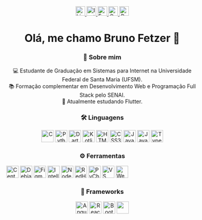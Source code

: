 <!--   Links sociais e botões     -->
<div align="center">
  <a href="https://www.linkedin.com/in/brunofcrosa" target="_blank" rel="noopener noreferrer">
    <img src="https://img.shields.io/static/v1?message=LinkedIn&logo=linkedin&label=&color=0077B5&logoColor=white&labelColor=&style=for-the-badge" height="25" alt="LinkedIn" />
  </a>
  <a href="http://instagram.com/brunofcrosa" target="_blank" rel="noopener noreferrer">
    <img src="https://img.shields.io/static/v1?message=Instagram&logo=instagram&label=&color=E4405F&logoColor=white&labelColor=&style=for-the-badge" height="25" alt="Instagram" />
  </a>
  <a href="mailto:brunofcrosa@hotmail.com" target="_blank" rel="noopener noreferrer">
    <img src="https://img.shields.io/static/v1?message=Email&logo=gmail&label=&color=D14836&logoColor=white&labelColor=&style=for-the-badge" height="25" alt="Email" />
  </a>
  <a href="https://curriculo-azure.vercel.app/" target="_blank" rel="noopener noreferrer">
    <img src="https://img.shields.io/static/v1?message=Curr%C3%ADculo&logo=document&label=&color=0078D4&logoColor=white&labelColor=&style=for-the-badge" height="25" alt="Currículo" />
  </a>
  <a href="https://portfolio-brunofcrosas-projects.vercel.app/" target="_blank" rel="noopener noreferrer">
    <img src="https://img.shields.io/static/v1?message=Portf%C3%B3lio&logo=codepen&label=&color=28A745&logoColor=white&labelColor=&style=for-the-badge" height="25" alt="Portfólio" />
  </a>
</div>

<!-- Saudação  -->
<h1 align="center">Olá, me chamo Bruno Fetzer 👋</h1>

<!-- Sobre -->
<h3 align="center">💬 Sobre mim</h3>

<p align="center">
  💻 Estudante de Graduação em Sistemas para Internet na Universidade Federal de Santa Maria (UFSM).<br>
  📚 Formação complementar em Desenvolvimento Web e Programação Full Stack pelo SENAI.<br>
  🚀 Atualmente estudando Flutter.
</p>

<!-- Idiomas -->
<h3 align="center">🛠 Linguagens</h3>

<div align="center">
  <img src="https://cdn.jsdelivr.net/gh/devicons/devicon/icons/c/c-original.svg" style="height: 32px; width: 32px;" alt="C" />
  <img src="https://cdn.jsdelivr.net/gh/devicons/devicon/icons/python/python-original.svg" style="height: 32px; width: 32px;" alt="Python" />
  <img src="https://cdn.jsdelivr.net/gh/devicons/devicon/icons/dart/dart-original.svg" style="height: 32px; width: 32px;" alt="Dart" />
  <img src="https://cdn.jsdelivr.net/gh/devicons/devicon/icons/kotlin/kotlin-original.svg" style="height: 32px; width: 32px;" alt="Kotlin" />
  <img src="https://cdn.jsdelivr.net/gh/devicons/devicon/icons/html5/html5-original.svg" style="height: 32px; width: 32px;" alt="HTML5" />
  <img src="https://cdn.jsdelivr.net/gh/devicons/devicon/icons/css3/css3-original.svg" style="height: 32px; width: 32px;" alt="CSS3" />
  <img src="https://cdn.jsdelivr.net/gh/devicons/devicon/icons/javascript/javascript-original.svg" style="height: 32px; width: 32px;" alt="JavaScript" />
  <img src="https://cdn.jsdelivr.net/gh/devicons/devicon/icons/java/java-original.svg" style="height: 32px; width: 32px;" alt="Java" />
  <img src="https://cdn.jsdelivr.net/gh/devicons/devicon/icons/typescript/typescript-original.svg" style="height: 32px; width: 32px;" alt="TypeScript" />
</div>

<!-- Ferramentas -->
<h3 align="center">⚙️ Ferramentas</h3>

<div align="left">
  <img src="https://cdn.jsdelivr.net/gh/devicons/devicon/icons/centos/centos-original.svg" style="height: 32px; width: 32px;" alt="CentOS" />
  <img src="https://cdn.jsdelivr.net/gh/devicons/devicon/icons/debian/debian-original.svg" style="height: 32px; width: 32px;" alt="Debian" />
  <img src="https://cdn.jsdelivr.net/gh/devicons/devicon/icons/figma/figma-original.svg" style="height: 32px; width: 32px;" alt="Figma" />
  <img src="https://cdn.jsdelivr.net/gh/devicons/devicon/icons/intellij/intellij-original.svg" style="height: 32px; width: 32px;" alt="IntelliJ" />
  <img src="https://cdn.jsdelivr.net/gh/devicons/devicon/icons/nodejs/nodejs-original.svg" style="height: 32px; width: 32px;" alt="Node.js" />
  <img src="https://cdn.jsdelivr.net/gh/devicons/devicon/icons/redhat/redhat-original.svg" style="height: 32px; width: 32px;" alt="RedHat" />
  <img src="https://cdn.jsdelivr.net/gh/devicons/devicon/icons/pycharm/pycharm-original.svg" style="height: 32px; width: 32px;" alt="PyCharm" />
  <img src="https://cdn.jsdelivr.net/gh/devicons/devicon/icons/vscode/vscode-original.svg" style="height: 32px; width: 32px;" alt="VS Code" />
  <img src="https://cdn.jsdelivr.net/gh/devicons/devicon/icons/webstorm/webstorm-original.svg" style="height: 32px; width: 32px;" alt="WebStorm" />
</div>

<!-- Frameworks -->
<h3 align="center">🔧 Frameworks</h3>

<div align="center">
  <img src="https://cdn.jsdelivr.net/gh/devicons/devicon/icons/angularjs/angularjs-original.svg" style="height: 32px; width: 32px;" alt="Angular" />
  <img src="https://cdn.jsdelivr.net/gh/devicons/devicon/icons/react/react-original.svg" style="height: 32px; width: 32px;" alt="React" />
  <img src="https://cdn.jsdelivr.net/gh/devicons/devicon/icons/bootstrap/bootstrap-original.svg" style="height: 32px; width: 32px;" alt="Bootstrap" />
  <img src="https://cdn.jsdelivr.net/gh/devicons/devicon/icons/django/django-plain.svg" style="height: 32px; width: 32px;"/>
</div>












